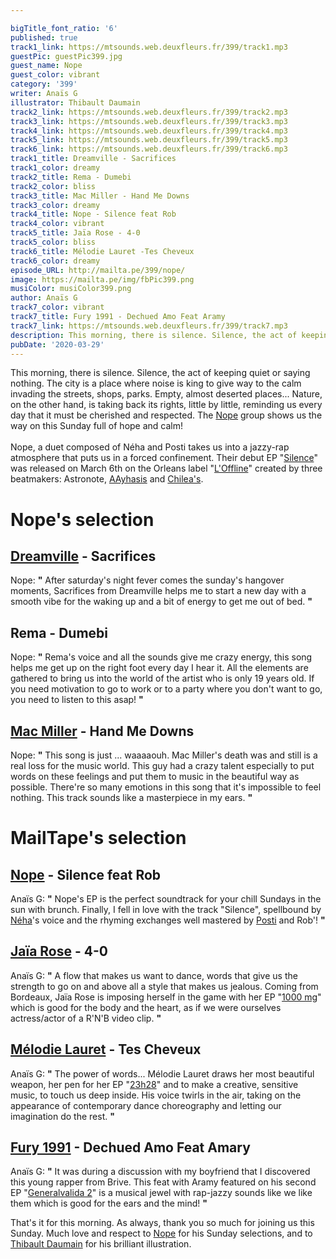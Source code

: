 ```yaml
---

bigTitle_font_ratio: '6'
published: true
track1_link: https://mtsounds.web.deuxfleurs.fr/399/track1.mp3
guestPic: guestPic399.jpg
guest_name: Nope
guest_color: vibrant
category: '399'
writer: Anaïs G
illustrator: Thibault Daumain
track2_link: https://mtsounds.web.deuxfleurs.fr/399/track2.mp3
track3_link: https://mtsounds.web.deuxfleurs.fr/399/track3.mp3
track4_link: https://mtsounds.web.deuxfleurs.fr/399/track4.mp3
track5_link: https://mtsounds.web.deuxfleurs.fr/399/track5.mp3
track6_link: https://mtsounds.web.deuxfleurs.fr/399/track6.mp3
track1_title: Dreamville - Sacrifices
track1_color: dreamy
track2_title: Rema - Dumebi
track2_color: bliss
track3_title: Mac Miller - Hand Me Downs
track3_color: dreamy
track4_title: Nope - Silence feat Rob
track4_color: vibrant
track5_title: Jaïa Rose - 4-0
track5_color: bliss
track6_title: Mélodie Lauret -Tes Cheveux
track6_color: dreamy
episode_URL: http://mailta.pe/399/nope/
image: https://mailta.pe/img/fbPic399.png
musiColor: musiColor399.png
author: Anaïs G
track7_color: vibrant
track7_title: Fury 1991 - Dechued Amo Feat Aramy
track7_link: https://mtsounds.web.deuxfleurs.fr/399/track7.mp3
description: This morning, there is silence. Silence, the act of keeping quiet or saying nothing. The city is a place where noise is king to give way to the calm invading the streets, shops, parks. Empty, almost deserted places... Nature, on the other hand, is taking back its rights, little by little, reminding us every day that it must be cherished and respected. The Nope group shows us the way on this Sunday full of hope and calm!
pubDate: '2020-03-29'
---
```


This morning, there is silence. Silence, the act of keeping quiet or saying nothing. The city is a place where noise is king to give way to the calm invading the streets, shops, parks. Empty, almost deserted places... Nature, on the other hand, is taking back its rights, little by little, reminding us every day that it must be cherished and respected. The [Nope](https://www.facebook.com/Nopeloffline/) group shows us the way on this Sunday full of hope and calm!
<br><br>
Nope, a duet composed of Néha and Posti takes us into a jazzy-rap atmosphere that puts us in a forced confinement. Their debut EP "[Silence](https://loffline.bandcamp.com/album/nope-silence)" was released on March 6th on the Orleans label "[L'Offline](https://www.facebook.com/LOFFLINEMUSIC/)" created by three beatmakers: Astronote, [AAyhasis](https://www.facebook.com/AAyhasis/) and [Chilea's](https://www.facebook.com/Chileas-Beats-177414328949699/).



# Nope's selection

## [Dreamville](https://www.facebook.com/dreamville/) - Sacrifices
Nope: **"** After saturday's night fever comes the sunday's hangover moments, Sacrifices from Dreamville helps me to start a new day with a smooth vibe for the waking up and a bit of energy to get me out of bed. **"** 

## Rema - Dumebi
Nope: **"** Rema's voice and all the sounds give me crazy energy, this song helps me get up on the right foot every day I hear it. All the elements are gathered to bring us into the world of the artist who is only 19 years old. If you need motivation to go to work or to a party where you don't want to go, you need to listen to this asap! **"** 

## [Mac Miller](https://www.macmillerswebsite.com/) - Hand Me Downs
Nope: **"** This song is just ... waaaaouh. Mac Miller's death was and still is a real loss for the music world. This guy had a crazy talent especially to put words on these feelings and put them to music in the beautiful way as possible. There're so many emotions in this song that it's impossible to feel nothing. This track sounds like a masterpiece in my ears. **"** 


# MailTape's selection

## [Nope](https://www.facebook.com/Nopeloffline/) - Silence feat Rob
Anaïs G: **"** Nope's EP is the perfect soundtrack for your chill Sundays in the sun with brunch. Finally, I fell in love with the track "Silence", spellbound by [Néha](https://www.facebook.com/musicneha/)'s voice and the rhyming exchanges well mastered by [Posti](https://www.facebook.com/postimusic/) and Rob'!  **"** 

## [Jaïa Rose](https://www.facebook.com/jaiarosemusic/) - 4-0
Anaïs G: **"** A flow that makes us want to dance, words that give us the strength to go on and above all a style that makes us jealous. Coming from Bordeaux, Jaïa Rose is imposing herself in the game with her EP "[1000 mg](https://soundcloud.com/jaiarose/sets/1000-mg)" which is good for the body and the heart, as if we were ourselves actress/actor of a R'N'B video clip. **"** 

## [Mélodie Lauret](https://www.facebook.com/melodielauretoff/) - Tes Cheveux
Anaïs G: **"** The power of words... Mélodie Lauret draws her most beautiful weapon, her pen for her EP "[23h28](https://soundcloud.com/melodielauret/sets/23h28)" and to make a creative, sensitive music, to touch us deep inside. His voice twirls in the air, taking on the appearance of contemporary dance choreography and letting our imagination do the rest. **"** 

## [Fury 1991](https://www.facebook.com/Fury1991/) - Dechued Amo Feat Amary
Anaïs G: **"** It was during a discussion with my boyfriend that I discovered this young rapper from Brive. This feat with Aramy featured on his second EP "[Generalvalida 2](https://soundcloud.com/fury1991/sets/generalvalida-vol-2)" is a musical jewel with rap-jazzy sounds like we like them which is good for the ears and the mind! **"** 


That's it for this morning. As always, thank you so much for joining us this Sunday. Much love and respect to [Nope](https://www.facebook.com/Nopeloffline/) for his Sunday selections, and to [Thibault Daumain](https://thibaultdaumain.fr/) for his brilliant illustration.
